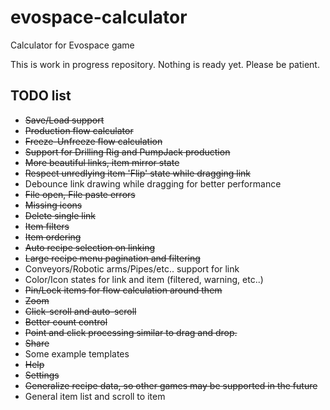 # evospace-calculator
Calculator for Evospace game

This is work in progress repository. Nothing is ready yet. Please be patient.

## TODO list

- ~~Save/Load support~~
- ~~Production flow calculator~~
- ~~Freeze-Unfreeze flow calculation~~
- ~~Support for Drilling Rig and PumpJack production~~
- ~~More beautiful links, item mirror state~~
- ~~Respect unredlying item 'Flip' state while dragging link~~
- Debounce link drawing while dragging for better performance
- ~~File open, File paste errors~~
- ~~Missing icons~~
- ~~Delete single link~~
- ~~Item filters~~
- ~~Item ordering~~
- ~~Auto recipe selection on linking~~
- ~~Large recipe menu pagination and filtering~~
- Conveyors/Robotic arms/Pipes/etc.. support for link
- Color/Icon states for link and item (filtered, warning, etc..)
- ~~Pin/Lock items for flow calculation around them~~
- ~~Zoom~~
- ~~Click-scroll and auto-scroll~~
- ~~Better count control~~
- ~~Point and click processing similar to drag and drop.~~
- ~~Share~~
- Some example templates
- ~~Help~~
- ~~Settings~~
- ~~Generalize recipe data, so other games may be supported in the future~~
- General item list and scroll to item
